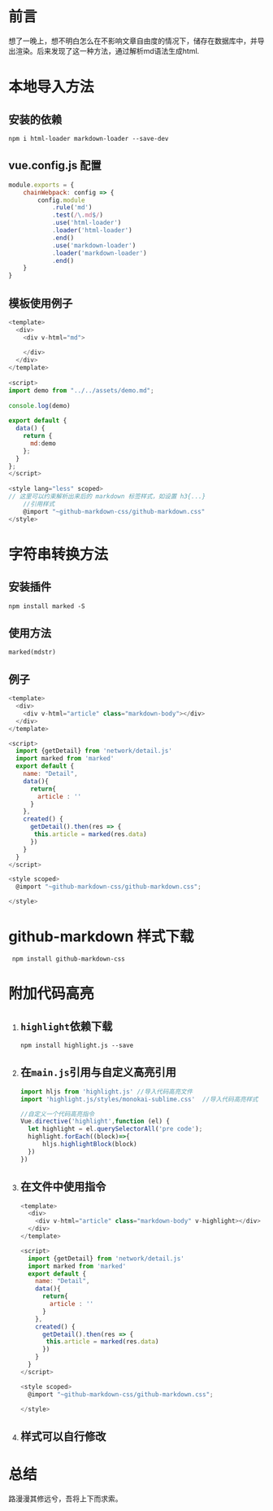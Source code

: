 # 前言

想了一晚上，想不明白怎么在不影响文章自由度的情况下，储存在数据库中，并导出渲染。后来发现了这一种方法，通过解析md语法生成html.



# 本地导入方法

## 安装的依赖

`npm i html-loader markdown-loader --save-dev`



## vue.config.js 配置

```javascript
module.exports = {
    chainWebpack: config => {
        config.module
            .rule('md')
            .test(/\.md$/)
            .use('html-loader')
            .loader('html-loader')
            .end()
            .use('markdown-loader')
            .loader('markdown-loader')
            .end()
    }
}
```



## 模板使用例子

```javascript
<template>
  <div>
    <div v-html="md">
             
    </div>
  </div>
</template>
 
<script>
import demo from "../../assets/demo.md";
 
console.log(demo)
 
export default {
  data() {
    return {
      md:demo
    };
  }
};
</script>
 
<style lang="less" scoped>
// 这里可以约束解析出来后的 markdown 标签样式，如设置 h3{...}
    //引用样式
    @import "~github-markdown-css/github-markdown.css"
</style>
```



# 字符串转换方法

## 安装插件

`npm install marked -S`



## 使用方法

`marked(mdstr)`



## 例子

```javascript
<template>
  <div>
    <div v-html="article" class="markdown-body"></div>
  </div>
</template>

<script>
  import {getDetail} from 'network/detail.js'
  import marked from 'marked'
  export default {
    name: "Detail",
    data(){
      return{
        article : ''
      }
    },
    created() {
      getDetail().then(res => {
       this.article = marked(res.data)
      })
    }
  }
</script>

<style scoped>
  @import "~github-markdown-css/github-markdown.css";

</style>
```



# github-markdown 样式下载

` npm install github-markdown-css`



# 附加代码高亮

1. ## `highlight`依赖下载

    `npm install highlight.js --save`

2. ## 在`main.js`引用与自定义高亮引用

   ```javascript
   import hljs from 'highlight.js' //导入代码高亮文件
   import 'highlight.js/styles/monokai-sublime.css'  //导入代码高亮样式
   
   //自定义一个代码高亮指令
   Vue.directive('highlight',function (el) {
     let highlight = el.querySelectorAll('pre code');
     highlight.forEach((block)=>{
         hljs.highlightBlock(block)
     })
   })
   ```

   

3. ## 在文件中使用指令

   ```javascript
   <template>
     <div>
       <div v-html="article" class="markdown-body" v-highlight></div>
     </div>
   </template>
   
   <script>
     import {getDetail} from 'network/detail.js'
     import marked from 'marked'
     export default {
       name: "Detail",
       data(){
         return{
           article : ''
         }
       },
       created() {
         getDetail().then(res => {
          this.article = marked(res.data)
         })
       }
     }
   </script>
   
   <style scoped>
     @import "~github-markdown-css/github-markdown.css";
   
   </style>
   ```

   

4. ## 样式可以自行修改

# 总结

路漫漫其修远兮，吾将上下而求索。
